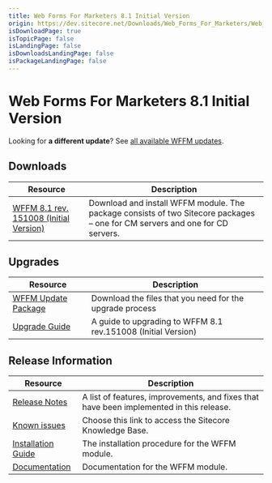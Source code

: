 ```yaml
---
title: Web Forms For Marketers 8.1 Initial Version
origin: https://dev.sitecore.net/Downloads/Web_Forms_For_Marketers/Web_Forms_For_Marketers_81/Web_Forms_For_Marketers_81_Initial_Version
isDownloadPage: true
isTopicPage: false
isLandingPage: false
isDownloadsLandingPage: false
isPackageLandingPage: false
---
```


# Web Forms For Marketers 8.1 Initial Version

  <Alert variant='warning' mb={4}>
    <AlertIcon />
    

Looking for **a different update**? See [all available WFFM updates](/downloads/Web_Forms_For_Marketers).


  </Alert>
  

## Downloads

 | Resource | Description |
 | --- | --- |
 | [WFFM 8.1 rev. 151008 (Initial Version)](https://scdp.blob.core.windows.net/downloads/Web%20Forms%20For%20Marketers/Web%20Forms%20For%20Marketers%2081/Web%20Forms%20For%20Marketers%2081%20Initial%20Version/Secure/Web%20Forms%20For%20Marketers%208.1%20rev.%20151008%20Initial%20NOT%20SC%20PACKAGE.zip) | Download and install WFFM module. The package consists of two Sitecore packages – one for CM servers and one for CD servers. |

## Upgrades

 | Resource | Description |
 | --- | --- |
 | [WFFM Update Package](https://scdp.blob.core.windows.net/downloads/Web%20Forms%20For%20Marketers/Web%20Forms%20For%20Marketers%2081/Web%20Forms%20For%20Marketers%2081%20Initial%20Version/Secure/Web%20Forms%20For%20Marketers%208.1%20rev.%20151008%20initial%20%20Update%20Package.ZIP) | Download the files that you need for the upgrade process |
 | [Upgrade Guide](https://scdp.blob.core.windows.net/downloads/Web%20Forms%20For%20Marketers/Web%20Forms%20For%20Marketers%2081/Web%20Forms%20For%20Marketers%2081%20Initial%20Version/Secure/WFFM%208.1%20Upgrade%20Guide.pdf) | A guide to upgrading to WFFM 8.1 rev.151008 (Initial Version) |

## Release Information

 | Resource | Description |
 | --- | --- |
 | [Release Notes](/downloads/Web_Forms_For_Marketers/Web_Forms_For_Marketers_81/Web_Forms_For_Marketers_81_Initial_Version/Release_Notes) | A list of features, improvements, and fixes that have been implemented in this release. |
 | [Known issues](https://kb.sitecore.net/articles/390090) | Choose this link to access the Sitecore Knowledge Base. |
 | [Installation Guide](https://scdp.blob.core.windows.net/downloads/Web%20Forms%20For%20Marketers/Web%20Forms%20For%20Marketers%2081/Web%20Forms%20For%20Marketers%2081%20Initial%20Version/Secure/WFFM%208.1%20Installation%20Guide.pdf) | The installation procedure for the WFFM module. |
 | [Documentation](https://doc.sitecore.com/developers/81/web-forms-for-marketers/en/index-en.html) | Documentation for the WFFM module. |